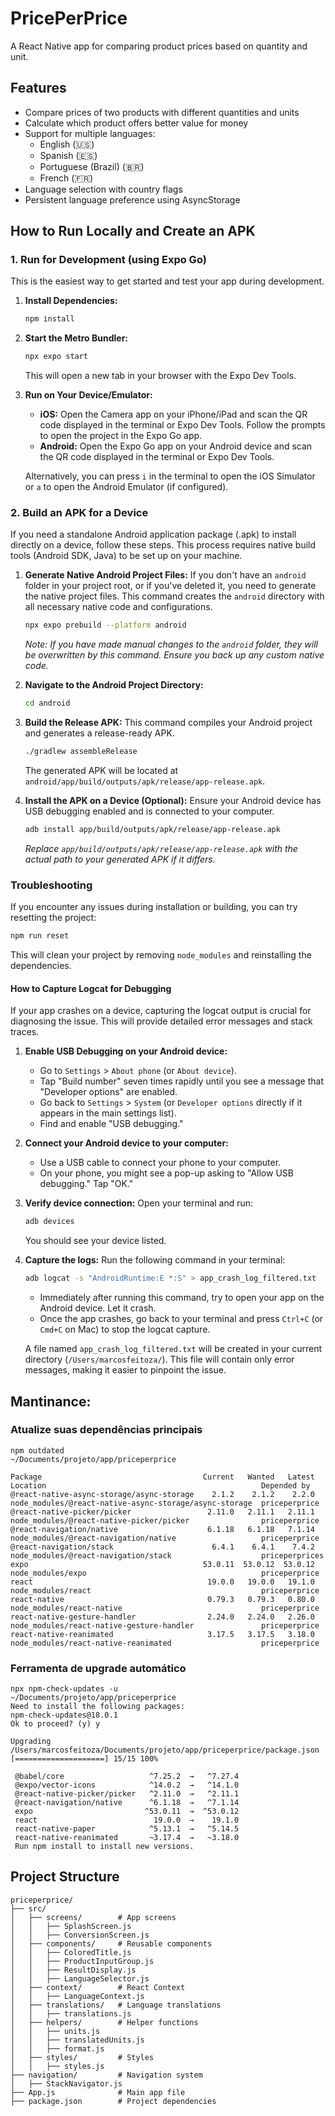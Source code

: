 # PricePerPrice

A React Native app for comparing product prices based on quantity and unit.

## Features

- Compare prices of two products with different quantities and units
- Calculate which product offers better value for money
- Support for multiple languages:
  - English (🇺🇸)
  - Spanish (🇪🇸)
  - Portuguese (Brazil) (🇧🇷)
  - French (🇫🇷)
- Language selection with country flags
- Persistent language preference using AsyncStorage

## How to Run Locally and Create an APK

### 1. Run for Development (using Expo Go)

This is the easiest way to get started and test your app during development.

1.  **Install Dependencies:**
    ```bash
    npm install
    ```

2.  **Start the Metro Bundler:**
    ```bash
    npx expo start
    ```
    This will open a new tab in your browser with the Expo Dev Tools.

3.  **Run on Your Device/Emulator:**
    *   **iOS:** Open the Camera app on your iPhone/iPad and scan the QR code displayed in the terminal or Expo Dev Tools. Follow the prompts to open the project in the Expo Go app.
    *   **Android:** Open the Expo Go app on your Android device and scan the QR code displayed in the terminal or Expo Dev Tools.

    Alternatively, you can press `i` in the terminal to open the iOS Simulator or `a` to open the Android Emulator (if configured).

### 2. Build an APK for a Device

If you need a standalone Android application package (.apk) to install directly on a device, follow these steps. This process requires native build tools (Android SDK, Java) to be set up on your machine.

1.  **Generate Native Android Project Files:**
    If you don't have an `android` folder in your project root, or if you've deleted it, you need to generate the native project files. This command creates the `android` directory with all necessary native code and configurations.
    ```bash
    npx expo prebuild --platform android
    ```
    *Note: If you have made manual changes to the `android` folder, they will be overwritten by this command. Ensure you back up any custom native code.*

2.  **Navigate to the Android Project Directory:**
    ```bash
    cd android
    ```

3.  **Build the Release APK:**
    This command compiles your Android project and generates a release-ready APK.
    ```bash
    ./gradlew assembleRelease
    ```
    The generated APK will be located at `android/app/build/outputs/apk/release/app-release.apk`.

4.  **Install the APK on a Device (Optional):**
    Ensure your Android device has USB debugging enabled and is connected to your computer.
    ```bash
    adb install app/build/outputs/apk/release/app-release.apk
    ```
    *Replace `app/build/outputs/apk/release/app-release.apk` with the actual path to your generated APK if it differs.*

### Troubleshooting

If you encounter any issues during installation or building, you can try resetting the project:

```bash
npm run reset
```
This will clean your project by removing `node_modules` and reinstalling the dependencies.

#### How to Capture Logcat for Debugging

If your app crashes on a device, capturing the logcat output is crucial for diagnosing the issue. This will provide detailed error messages and stack traces.

1.  **Enable USB Debugging on your Android device:**
    *   Go to `Settings` > `About phone` (or `About device`).
    *   Tap "Build number" seven times rapidly until you see a message that "Developer options" are enabled.
    *   Go back to `Settings` > `System` (or `Developer options` directly if it appears in the main settings list).
    *   Find and enable "USB debugging."

2.  **Connect your Android device to your computer:**
    *   Use a USB cable to connect your phone to your computer.
    *   On your phone, you might see a pop-up asking to "Allow USB debugging." Tap "OK."

3.  **Verify device connection:**
    Open your terminal and run:
    ```bash
    adb devices
    ```
    You should see your device listed.

4.  **Capture the logs:**
    Run the following command in your terminal:
    ```bash
    adb logcat -s "AndroidRuntime:E *:S" > app_crash_log_filtered.txt
    ```
    *   Immediately after running this command, try to open your app on the Android device. Let it crash.
    *   Once the app crashes, go back to your terminal and press `Ctrl+C` (or `Cmd+C` on Mac) to stop the logcat capture.

    A file named `app_crash_log_filtered.txt` will be created in your current directory (`/Users/marcosfeitoza/`). This file will contain only error messages, making it easier to pinpoint the issue. 




## Mantinance:
###  Atualize suas dependências principais
```
npm outdated                                                                                            ~/Documents/projeto/app/priceperprice

Package                                    Current   Wanted   Latest  Location                                                Depended by
@react-native-async-storage/async-storage    2.1.2    2.1.2    2.2.0  node_modules/@react-native-async-storage/async-storage  priceperprice
@react-native-picker/picker                 2.11.0   2.11.1   2.11.1  node_modules/@react-native-picker/picker                priceperprice
@react-navigation/native                    6.1.18   6.1.18   7.1.14  node_modules/@react-navigation/native                   priceperprice
@react-navigation/stack                      6.4.1    6.4.1    7.4.2  node_modules/@react-navigation/stack                    priceperprices
expo                                       53.0.11  53.0.12  53.0.12  node_modules/expo                                       priceperprice
react                                       19.0.0   19.0.0   19.1.0  node_modules/react                                      priceperprice
react-native                                0.79.3   0.79.3   0.80.0  node_modules/react-native                               priceperprice
react-native-gesture-handler                2.24.0   2.24.0   2.26.0  node_modules/react-native-gesture-handler               priceperprice
react-native-reanimated                     3.17.5   3.17.5   3.18.0  node_modules/react-native-reanimated                    priceperprice
```

### Ferramenta de upgrade automático
```
npx npm-check-updates -u                                                                              ~/Documents/projeto/app/priceperprice
Need to install the following packages:
npm-check-updates@18.0.1
Ok to proceed? (y) y

Upgrading /Users/marcosfeitoza/Documents/projeto/app/priceperprice/package.json
[====================] 15/15 100%

 @babel/core                   ^7.25.2  →   ^7.27.4
 @expo/vector-icons            ^14.0.2  →   ^14.1.0
 @react-native-picker/picker   ^2.11.0  →   ^2.11.1
 @react-navigation/native      ^6.1.18  →   ^7.1.14
 expo                         ^53.0.11  →  ^53.0.12
 react                          19.0.0  →    19.1.0
 react-native-paper            ^5.13.1  →   ^5.14.5
 react-native-reanimated       ~3.17.4  →   ~3.18.0
 Run npm install to install new versions.
 ```
## Project Structure

```
priceperprice/
├── src/
│   ├── screens/        # App screens
│   │   ├── SplashScreen.js
│   │   ├── ConversionScreen.js
│   ├── components/     # Reusable components
│   │   ├── ColoredTitle.js
│   │   ├── ProductInputGroup.js
│   │   ├── ResultDisplay.js
│   │   ├── LanguageSelector.js
│   ├── context/        # React Context
│   │   ├── LanguageContext.js
│   ├── translations/   # Language translations
│   │   ├── translations.js
│   ├── helpers/        # Helper functions
│   │   ├── units.js
│   │   ├── translatedUnits.js
│   │   ├── format.js
│   ├── styles/         # Styles
│   │   ├── styles.js
├── navigation/         # Navigation system
│   ├── StackNavigator.js
├── App.js              # Main app file
├── package.json        # Project dependencies
```
